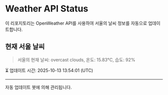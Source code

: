 
# Weather API Status

이 리포지토리는 OpenWeather API를 사용하여 서울의 날씨 정보를 자동으로 업데이트합니다.

## 현재 서울 날씨
> 서울의 현재 날씨: overcast clouds, 온도: 15.83°C, 습도: 92%

⏳ 업데이트 시간: 2025-10-13 13:54:01 (UTC)

---
자동 업데이트 봇에 의해 관리됩니다.
